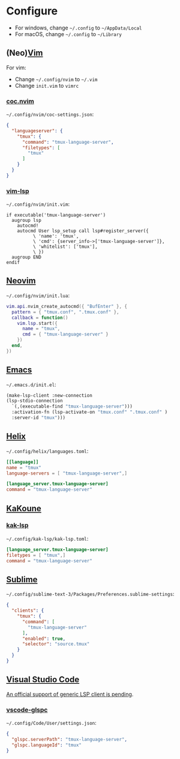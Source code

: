 # Configure

- For windows, change `~/.config` to `~/AppData/Local`
- For macOS, change `~/.config` to `~/Library`

## (Neo)[Vim](https://www.vim.org)

For vim:

- Change `~/.config/nvim` to `~/.vim`
- Change `init.vim` to `vimrc`

### [coc.nvim](https://github.com/neoclide/coc.nvim)

`~/.config/nvim/coc-settings.json`:

```json
{
  "languageserver": {
    "tmux": {
      "command": "tmux-language-server",
      "filetypes": [
        "tmux"
      ]
    }
  }
}
```

### [vim-lsp](https://github.com/prabirshrestha/vim-lsp)

`~/.config/nvim/init.vim`:

```vim
if executable('tmux-language-server')
  augroup lsp
    autocmd!
    autocmd User lsp_setup call lsp#register_server({
          \ 'name': 'tmux',
          \ 'cmd': {server_info->['tmux-language-server']},
          \ 'whitelist': ['tmux'],
          \ })
  augroup END
endif
```

## [Neovim](https://neovim.io)

`~/.config/nvim/init.lua`:

```lua
vim.api.nvim_create_autocmd({ "BufEnter" }, {
  pattern = { "tmux.conf", ".tmux.conf" },
  callback = function()
    vim.lsp.start({
      name = "tmux",
      cmd = { "tmux-language-server" }
    })
  end,
})
```

## [Emacs](https://www.gnu.org/software/emacs)

`~/.emacs.d/init.el`:

```lisp
(make-lsp-client :new-connection
(lsp-stdio-connection
  `(,(executable-find "tmux-language-server")))
  :activation-fn (lsp-activate-on "tmux.conf" ".tmux.conf" )
  :server-id "tmux")))
```

## [Helix](https://helix-editor.com/)

`~/.config/helix/languages.toml`:

```toml
[[language]]
name = "tmux"
language-servers = [ "tmux-language-server",]

[language_server.tmux-language-server]
command = "tmux-language-server"
```

## [KaKoune](https://kakoune.org/)

### [kak-lsp](https://github.com/kak-lsp/kak-lsp)

`~/.config/kak-lsp/kak-lsp.toml`:

```toml
[language_server.tmux-language-server]
filetypes = [ "tmux",]
command = "tmux-language-server"
```

## [Sublime](https://www.sublimetext.com)

`~/.config/sublime-text-3/Packages/Preferences.sublime-settings`:

```json
{
  "clients": {
    "tmux": {
      "command": [
        "tmux-language-server"
      ],
      "enabled": true,
      "selector": "source.tmux"
    }
  }
}
```

## [Visual Studio Code](https://code.visualstudio.com/)

[An official support of generic LSP client is pending](https://github.com/microsoft/vscode/issues/137885).

### [vscode-glspc](https://gitlab.com/ruilvo/vscode-glspc)

`~/.config/Code/User/settings.json`:

```json
{
  "glspc.serverPath": "tmux-language-server",
  "glspc.languageId": "tmux"
}
```
